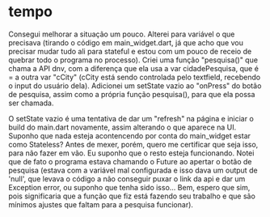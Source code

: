 # tempo

Consegui melhorar a situação um pouco. Alterei para variável o que precisava (tirando o código em main_widget.dart, já que acho que vou precisar mudar tudo ali para stateful e estou com um pouco de receio de quebrar todo o programa no processo). Criei uma função "pesquisa()" que chama a API dnv, com a diferença que ela usa a var cidadePesquisa, que é = a outra var "cCity" (cCity está sendo controlada pelo textfield, recebendo o input do usuário dela). Adicionei um setState vazio ao "onPress" do botão de pesquisa, assim como a própria função pesquisa(), para que ela possa ser chamada.

O setState vazio é uma tentativa de dar um "refresh" na página e iniciar o build do main.dart novamente, assim alterando o que aparece na UI. Suponho que nada esteja acontencendo por conta do main_widget estar como Stateless? Antes de mexer, porém, quero me certificar que seja isso, para não fazer em vão. Eu suponho que o resto esteja funcionando. Notei que de fato o programa estava chamando o Future<WeatherInfo> ao apertar o botão de pesquisa (estava com a variável mal configurada e isso dava um output de 'null', que levava o código a não conseguir puxar o link da api e dar um Exception error, ou suponho que tenha sido isso... Bem, espero que sim, pois significaria que a função que fiz está fazendo seu trabalho e que são mínimos ajustes que faltam para a pesquisa funcionar).
